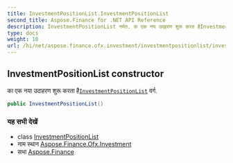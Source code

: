```yaml
---
title: InvestmentPositionList.InvestmentPositionList
second_title: Aspose.Finance for .NET API Reference
description: InvestmentPositionList नर्मत. क एक नय उदहरण शुरू करत हैInvestmentPositionList वर्ग.
type: docs
weight: 10
url: /hi/net/aspose.finance.ofx.investment/investmentpositionlist/investmentpositionlist/
---
```

## InvestmentPositionList constructor

का एक नया उदाहरण शुरू करता है[`InvestmentPositionList`](../) वर्ग.

```csharp
public InvestmentPositionList()
```

### यह सभी देखें

* class [InvestmentPositionList](../)
* नाम स्थान [Aspose.Finance.Ofx.Investment](../../investmentpositionlist/)
* सभा [Aspose.Finance](../../../)


